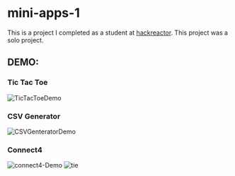 # mini-apps-1
This is a project I completed as a student at [hackreactor](http://hackreactor.com). This project was a solo project.

## DEMO:

### Tic Tac Toe
![TicTacToeDemo](https://user-images.githubusercontent.com/8715043/202544547-1f3e3bd2-7bb5-4702-85c5-48f850fe6fe0.gif)


### CSV Generator
![CSVGenteratorDemo](https://user-images.githubusercontent.com/8715043/202546137-e9a84b41-b547-4e84-9dda-1b1907d733d3.gif)

### Connect4
![connect4-Demo](https://user-images.githubusercontent.com/8715043/202812774-e917ff5f-0417-4ac4-8207-8d6b90ab384f.gif)
![tie](https://user-images.githubusercontent.com/8715043/202812905-3512ac98-b788-49e5-b200-f4341193abb9.png)
